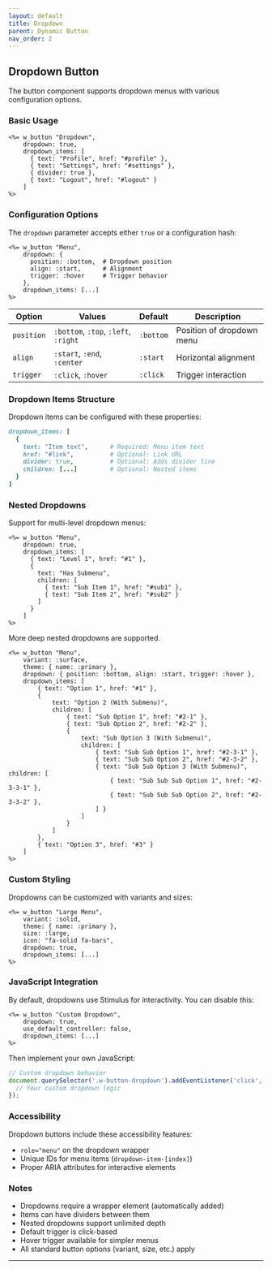```yaml
---
layout: default
title: Dropdown
parent: Dynamic Button
nav_order: 2
---
```


## Dropdown Button

The button component supports dropdown menus with various configuration options.

### Basic Usage

```erb
<%= w_button "Dropdown", 
    dropdown: true,
    dropdown_items: [
      { text: "Profile", href: "#profile" },
      { text: "Settings", href: "#settings" },
      { divider: true },
      { text: "Logout", href: "#logout" }
    ] 
%>
```

### Configuration Options

The `dropdown` parameter accepts either `true` or a configuration hash:

```erb
<%= w_button "Menu", 
    dropdown: {
      position: :bottom,  # Dropdown position
      align: :start,      # Alignment
      trigger: :hover     # Trigger behavior
    },
    dropdown_items: [...] 
%>
```

| Option | Values | Default | Description |
|--------|---------|---------|-------------|
| `position` | `:bottom`, `:top`, `:left`, `:right` | `:bottom` | Position of dropdown menu |
| `align` | `:start`, `:end`, `:center` | `:start` | Horizontal alignment |
| `trigger` | `:click`, `:hover` | `:click` | Trigger interaction |

### Dropdown Items Structure

Dropdown items can be configured with these properties:

```ruby
dropdown_items: [
  { 
    text: "Item text",      # Required: Menu item text
    href: "#link",          # Optional: Link URL
    divider: true,          # Optional: Adds divider line
    children: [...]         # Optional: Nested items
  }
]
```

### Nested Dropdowns

Support for multi-level dropdown menus:

```erb
<%= w_button "Menu", 
    dropdown: true,
    dropdown_items: [
      { text: "Level 1", href: "#1" },
      { 
        text: "Has Submenu", 
        children: [
          { text: "Sub Item 1", href: "#sub1" },
          { text: "Sub Item 2", href: "#sub2" }
        ]
      }
    ] 
%>
```

More deep nested dropdowns are supported.
```erb
<%= w_button "Menu", 
    variant: :surface,
    theme: { name: :primary },
    dropdown: { position: :bottom, align: :start, trigger: :hover },
    dropdown_items: [
        { text: "Option 1", href: "#1" },
        { 
            text: "Option 2 (With Submenu)", 
            children: [
                { text: "Sub Option 1", href: "#2-1" },
                { text: "Sub Option 2", href: "#2-2" },
                { 
                    text: "Sub Option 3 (With Submenu)", 
                    children: [
                        { text: "Sub Sub Option 1", href: "#2-3-1" },
                        { text: "Sub Sub Option 2", href: "#2-3-2" },
                        { text: "Sub Sub Option 3 (With Submenu)", children: [
                            { text: "Sub Sub Sub Option 1", href: "#2-3-3-1" },
                            { text: "Sub Sub Sub Option 2", href: "#2-3-3-2" },
                        ] }
                    ] 
                }
            ]
        },
        { text: "Option 3", href: "#3" }
    ] 
%>
```

### Custom Styling

Dropdowns can be customized with variants and sizes:

```erb
<%= w_button "Large Menu", 
    variant: :solid,
    theme: { name: :primary },
    size: :large,
    icon: "fa-solid fa-bars",
    dropdown: true,
    dropdown_items: [...] 
%>
```

### JavaScript Integration

By default, dropdowns use Stimulus for interactivity. You can disable this:

```erb
<%= w_button "Custom Dropdown", 
    dropdown: true,
    use_default_controller: false,
    dropdown_items: [...] 
%>
```

Then implement your own JavaScript:

```javascript
// Custom dropdown behavior
document.querySelector('.w-button-dropdown').addEventListener('click', (e) => {
  // Your custom dropdown logic
});
```

### Accessibility

Dropdown buttons include these accessibility features:
- `role="menu"` on the dropdown wrapper
- Unique IDs for menu items (`dropdown-item-[index]`)
- Proper ARIA attributes for interactive elements

### Notes

- Dropdowns require a wrapper element (automatically added)
- Items can have dividers between them
- Nested dropdowns support unlimited depth
- Default trigger is click-based
- Hover trigger available for simpler menus
- All standard button options (variant, size, etc.) apply

---